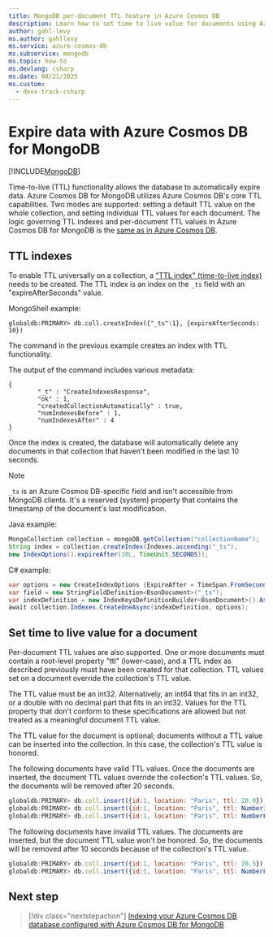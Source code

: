```yaml
---
title: MongoDB per-document TTL feature in Azure Cosmos DB
description: Learn how to set time to live value for documents using Azure Cosmos DB for MongoDB, to automatically purge them from the system after a period of time.
author: gahl-levy
ms.author: gahllevy
ms.service: azure-cosmos-db
ms.subservice: mongodb
ms.topic: how-to
ms.devlang: csharp
ms.date: 08/21/2025
ms.custom:
  - devx-track-csharp
---
```

# Expire data with Azure Cosmos DB for MongoDB
[!INCLUDE[MongoDB](~/reusable-content/ce-skilling/azure/includes/cosmos-db/includes/appliesto-mongodb.md)]

Time-to-live (TTL) functionality allows the database to automatically expire data. Azure Cosmos DB for MongoDB utilizes Azure Cosmos DB's core TTL capabilities. Two modes are supported: setting a default TTL value on the whole collection, and setting individual TTL values for each document. The logic governing TTL indexes and per-document TTL values in Azure Cosmos DB for MongoDB is the [same as in Azure Cosmos DB](indexing.md).

## TTL indexes
To enable TTL universally on a collection, a ["TTL index" (time-to-live index)](indexing.md#index-properties) needs to be created. The TTL index is an index on the `_ts` field with an "expireAfterSeconds" value.

MongoShell example:

```
globaldb:PRIMARY> db.coll.createIndex({"_ts":1}, {expireAfterSeconds: 10})
```
The command in the previous example creates an index with TTL functionality. 

The output of the command includes various metadata:

```output
{
        "_t" : "CreateIndexesResponse",
        "ok" : 1,
        "createdCollectionAutomatically" : true,
        "numIndexesBefore" : 1,
        "numIndexesAfter" : 4
}
```

 Once the index is created, the database will automatically delete any documents in that collection that haven't been modified in the last 10 seconds. 

> [!NOTE]
> `_ts` is an Azure Cosmos DB-specific field and isn't accessible from MongoDB clients. It's a reserved (system) property that contains the timestamp of the document's last modification.

Java example:

```java
MongoCollection collection = mongoDB.getCollection("collectionName");
String index = collection.createIndex(Indexes.ascending("_ts"),
new IndexOptions().expireAfter(10L, TimeUnit.SECONDS));
```

C# example: 

```csharp
var options = new CreateIndexOptions {ExpireAfter = TimeSpan.FromSeconds(10)}; 
var field = new StringFieldDefinition<BsonDocument>("_ts"); 
var indexDefinition = new IndexKeysDefinitionBuilder<BsonDocument>().Ascending(field); 
await collection.Indexes.CreateOneAsync(indexDefinition, options); 
``` 

## Set time to live value for a document 
Per-document TTL values are also supported. One or more documents must contain a root-level property "ttl" (lower-case), and a TTL index as described previously must have been created for that collection. TTL values set on a document override the collection's TTL value.

The TTL value must be an int32. Alternatively, an int64 that fits in an int32, or a double with no decimal part that fits in an int32. Values for the TTL property that don't conform to these specifications are allowed but not treated as a meaningful document TTL value.

The TTL value for the document is optional; documents without a TTL value can be inserted into the collection. In this case, the collection's TTL value is honored. 

The following documents have valid TTL values. Once the documents are inserted, the document TTL values override the collection's TTL values. So, the documents will be removed after 20 seconds. 	

```JavaScript 
globaldb:PRIMARY> db.coll.insert({id:1, location: "Paris", ttl: 20.0}) 
globaldb:PRIMARY> db.coll.insert({id:1, location: "Paris", ttl: NumberInt(20)}) 
globaldb:PRIMARY> db.coll.insert({id:1, location: "Paris", ttl: NumberLong(20)}) 
```

The following documents have invalid TTL values. The documents are inserted, but the document TTL value won't be honored. So, the documents will be removed after 10 seconds because of the collection's TTL value. 

```JavaScript 
globaldb:PRIMARY> db.coll.insert({id:1, location: "Paris", ttl: 20.5}) //TTL value contains non-zero decimal part. 
globaldb:PRIMARY> db.coll.insert({id:1, location: "Paris", ttl: NumberLong(2147483649)}) //TTL value is greater than Int32.MaxValue (2,147,483,648). 
``` 

## Next step

> [!div class="nextstepaction"]
> [Indexing your Azure Cosmos DB database configured with Azure Cosmos DB for MongoDB](../mongodb/indexing.md)
